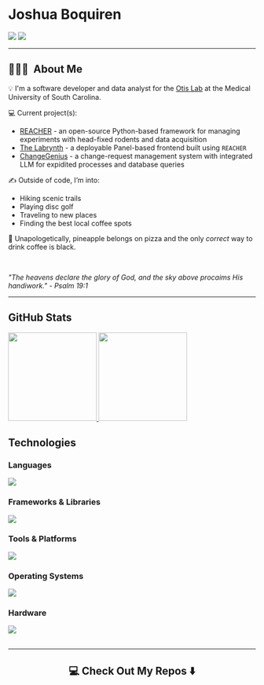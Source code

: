 # Joshua Boquiren

[![](https://img.shields.io/badge/@thejoshbq-grey?style=for-the-badge&logo=X)](https://x.com/thejoshbq) 
[![](https://img.shields.io/badge/thejoshbq@proton.me-grey?style=for-the-badge&logo=proton)](mailto:thejoshbq@proton.me)

---

## 👨🏻‍💻 &nbsp;About Me

💡 I'm a software developer and data analyst for the [Otis Lab](https://www.otis-lab.org) at the Medical University of South Carolina.

💻 Current project(s):
  - [REACHER](https://github.com/Otis-Lab-MUSC/reacher) - an open-source Python-based framework for managing experiments with head-fixed rodents and data acquisition
  - [The Labrynth](https://github.com/Otis-Lab-MUSC/labrynth) - a deployable Panel-based frontend built using `REACHER`
  - [ChangeGenius](https://github.com/CSCI495-Modus21/change-genius) - a change-request management system with integrated LLM for expidited processes and database queries

✍️ Outside of code, I’m into: 
  - Hiking scenic trails  
  - Playing disc golf  
  - Traveling to new places  
  - Finding the best local coffee spots

💬 Unapologetically, pineapple belongs on pizza and the only *correct* way to drink coffee is black.

<br>

*"The heavens declare the glory of God, and the sky above procaims His handiwork." - Psalm 19:1*

---

## GitHub Stats

<div align="left">
  <a href="https://github.com/thejoshbq">
    <img height="180em" src="https://github-readme-stats-git-masterrstaa-rickstaa.vercel.app/api?username=thejoshbq&show_icons=true&theme=tokyonight&include_all_commits=true&count_private=true&hide_border=false"/>
  </a><a href="https://github.com/thejoshbq">
    <img height="180em" src="https://github-readme-stats-eight-theta.vercel.app/api/top-langs/?username=thejoshbq&langs_count=12&layout=compact&theme=tokyonight&include_all_commits=true&count_private=true&hide_border=false" />
  </a>
</div>

## Technologies

  <h3>Languages</h3>
  <div align="left">
    <a href="https://github.com/thejoshbq">
      <img src="https://skillicons.dev/icons?i=cpp,python,java,bash,powershell,mysql,sqlite,html,css,markdown" />
    </a>
  </div>
  <h3>Frameworks & Libraries</h3>
  <div align="left">
    <a href="https://github.com/thejoshbq">
      <img src="https://skillicons.dev/icons?i=tensorflow,react,django,flask,fastapi,matlab" />
    </a>
  </div>

  <h3>Tools & Platforms</h3>
  <div align="left">
    <a href="https://github.com/thejoshbq">
      <img src="https://skillicons.dev/icons?i=git,github,githubactions,vscode,anaconda,figma" />
    </a>
  </div>
  
  <h3>Operating Systems</h3>
  <div align="left">
    <a href="https://github.com/thejoshbq">
      <img src="https://skillicons.dev/icons?i=ubuntu,debian,kali" />
    </a>
  </div>
  
  <h3>Hardware</h3>
  <div align="left">
    <a href="https://github.com/thejoshbq">
      <img src="https://skillicons.dev/icons?i=arduino,raspberrypi&perline=4" />
    </a>
  </div>

<br>

---

<h2  align="center">💻 Check Out My Repos ⬇️ </h2>

